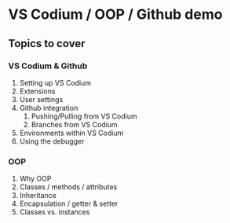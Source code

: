 # VS Codium / OOP / Github demo

## Topics to cover

### VS Codium & Github
1. Setting up VS Codium
  1. Extensions
  2. User settings
2. Github integration
   1. Pushing/Pulling from VS Codium
   2. Branches from VS Codium
4. Environments within VS Codium
5. Using the debugger

### OOP
1. Why OOP
2. Classes / methods / attributes
3. Inheritance
4. Encapsulation / getter & setter
5. Classes vs. instances
